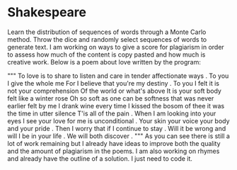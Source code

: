 # Shakespeare

Learn the distribution of sequences of words through a Monte Carlo method. Throw the dice and randomly select sequences of words to generate text. I am working on ways to give a score for plagiarism in order to assess how much of the content is copy pasted and how much is creative work.
Below is a poem about love written by the program:

"""
To love is to share to listen and care in tender affectionate ways .
To you
I give the whole me
For
I believe that you're my destiny .
To you
I felt it is not your comprehension
Of the world or what's above
It is your soft body felt like a winter rose
Oh so soft as one can be softness that was never earlier felt by me
I drank wine every time
I kissed the bosom of thee it was the time in utter silence
T'is all of the pain .
When
I am looking into your eyes
I see your love for me is unconditional .
Your skin your voice your body and your pride .
Then
I worry that if
I continue to stay .
Will it be wrong and will
I be in your life .
We will both discover .
"""
As you can see there is still a lot of work remaining but I already have ideas to improve both the quality and the amount of plagiarism in the poems. I am also working on rhymes and already have the outline of a solution. I just need to code it. 

